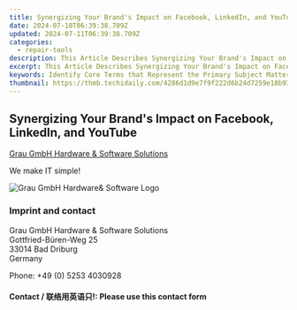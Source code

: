 ```yaml
---
title: Synergizing Your Brand's Impact on Facebook, LinkedIn, and YouTube
date: 2024-07-10T06:39:38.709Z
updated: 2024-07-11T06:39:38.709Z
categories:
  - repair-tools
description: This Article Describes Synergizing Your Brand's Impact on Facebook, LinkedIn, and YouTube
excerpt: This Article Describes Synergizing Your Brand's Impact on Facebook, LinkedIn, and YouTube
keywords: Identify Core Terms that Represent the Primary Subject Matter of the Content (in This Case, Social Media Platforms).,Include Variations of These Key Terms to Capture Different Search Intents and Queries Related to Branding on Social Media.,Optimize for Long-Tail Keywords that Might Have Lower Competition but Are More Targeted Towards Specific User Intentions.,Ensure the Inclusion of Actionable Words or Phrases that Users May Use when Searching How to Enhance Their Presence Across These Platforms.,Look Into Synonyms and Related Terms that Could Be Used by Searchers Who May Not Think in Exactly Those Terms but Are Looking for Similar Content.,Combine with Brand-Specific Keywords if the Content Is Tailored to a Particular Audience or Demographic Interested in a Specific Brand's Approach to Social Media.,Avoid Overly Generic Words that Provide No Additional Value and Do Not Differentiate the Content From Other Related Search Results.,Brand Presence Social Media Strategies,Facebook LinkedIn YouTube Branding Tips,Multi-Platform Brand Impact Optimization,Enhancing Your Brand'amage Across Multiple Networks,Integrated Social Media Marketing Techniques,Effective Online Brand Engagement for Professionals,Cross-Channel Content Strategy Development
thumbnail: https://thmb.techidaily.com/4286d1d9e7f9f222d6b24d7259e18b93ce578dc75aedffe72b83d7d3b1179de6.jpg
---
```


## Synergizing Your Brand's Impact on Facebook, LinkedIn, and YouTube

[Grau GmbH Hardware & Software Solutions](https://main.grauonline.de/)

We make IT simple!

![Grau GmbH Hardware& Software Logo](https://main.grauonline.de/wp-content/uploads/2021/05/output-onlinepngtools.png)

### Imprint and contact

 Grau GmbH Hardware & Software Solutions  
 Gottfried-Büren-Weg 25  
 33014 Bad Driburg  
 Germany

Phone: +49 (0) 5253 4030928

#### Contact / 联络用英语只!: Please use this contact form

<ins class="adsbygoogle"
     style="display:block"
     data-ad-format="autorelaxed"
     data-ad-client="ca-pub-7571918770474297"
     data-ad-slot="1223367746"></ins>



<ins class="adsbygoogle"
     style="display:block"
     data-ad-client="ca-pub-7571918770474297"
     data-ad-slot="8358498916"
     data-ad-format="auto"
     data-full-width-responsive="true"></ins>


